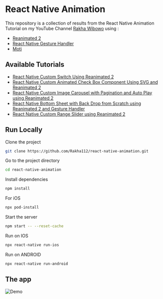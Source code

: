# React Native Animation

This repository is a collection of results from the React Native Animation Tutorial on my YouTube Channel [Rakha Wibowo](https://www.youtube.com/@rakhawibowo) using :

- [Reanimated 2](https://docs.swmansion.com/react-native-reanimated/docs)
- [React Native Gesture Handler](https://docs.swmansion.com/react-native-gesture-handler/docs/)
- [Moti](https://moti.fyi/)

## Available Tutorials

- [React Native Custom Switch Using Reanimated 2](https://youtu.be/qDI5SQAb0vI)
- [React Native Custom Animated Check Box Component Using SVG and Reanimated 2](https://youtu.be/8aax8SU0F2w)
- [React Native Custom Image Carousel with Pagination and Auto Play using Reanimated 2](https://youtu.be/1XDMJI93p0I)
- [React Native Bottom Sheet with Back Drop from Scratch using Reanimated 2 and Gesture Handler](https://youtu.be/r_cng3a6K70)
- [React Native Custom Range Slider using Reanimated 2](https://youtu.be/sZ0BDG9PAd4)

## Run Locally

Clone the project

```bash
git clone https://github.com/Rakha112/react-native-animation.git
```

Go to the project directory

```bash
cd react-native-animation
```

Install dependencies

```bash
npm install
```

For iOS

```bash
npx pod-install
```

Start the server

```bash
npm start -- --reset-cache
```

Run on IOS

```bash
npx react-native run-ios
```

Run on ANDROID

```bash
npx react-native run-android
```

## The app

![Demo](https://github.com/Rakha112/react-native-animation/blob/main/ImageDemo.png)
